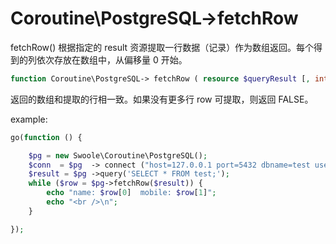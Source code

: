 # Coroutine\PostgreSQL->fetchRow

fetchRow() 根据指定的 result 资源提取一行数据（记录）作为数组返回。每个得到的列依次存放在数组中，从偏移量 0 开始。


```php
function Coroutine\PostgreSQL-> fetchRow ( resource $queryResult [, int $row ] )
```


返回的数组和提取的行相一致。如果没有更多行 row 可提取，则返回 FALSE。

example:

```php
go(function () {

    $pg = new Swoole\Coroutine\PostgreSQL();
    $conn  = $pg  -> connect ("host=127.0.0.1 port=5432 dbname=test user=wuzhenyu");
    $result = $pg ->query('SELECT * FROM test;');
    while ($row = $pg->fetchRow($result)) {
        echo "name: $row[0]  mobile: $row[1]";
        echo "<br />\n";
    }

});
```
